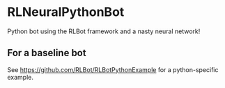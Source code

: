 # RLNeuralPythonBot
Python bot using the RLBot framework and a nasty neural network!

## For a baseline bot
See https://github.com/RLBot/RLBotPythonExample for a python-specific example.
